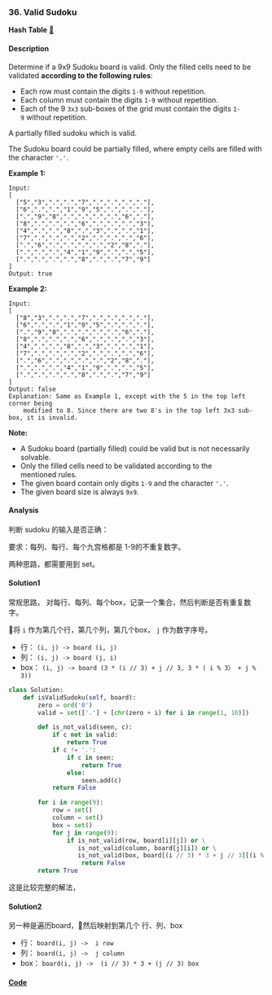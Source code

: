 ### 36. Valid Sudoku

**Hash Table**    [🧡](https://leetcode.com/problems/valid-sudoku)    

#### Description

Determine if a 9x9 Sudoku board is valid. Only the filled cells need to be validated **according to the following rules**:
- Each row must contain the digits `1-9` without repetition.
- Each column must contain the digits `1-9` without repetition.
- Each of the 9 `3x3` sub-boxes of the grid must contain the digits `1-9` without repetition.

A partially filled sudoku which is valid.

The Sudoku board could be partially filled, where empty cells are filled with the character `'.'`.

**Example 1:**

```
Input:
[
  ["5","3",".",".","7",".",".",".","."],
  ["6",".",".","1","9","5",".",".","."],
  [".","9","8",".",".",".",".","6","."],
  ["8",".",".",".","6",".",".",".","3"],
  ["4",".",".","8",".","3",".",".","1"],
  ["7",".",".",".","2",".",".",".","6"],
  [".","6",".",".",".",".","2","8","."],
  [".",".",".","4","1","9",".",".","5"],
  [".",".",".",".","8",".",".","7","9"]
]
Output: true
```

**Example 2:**

```
Input:
[
  ["8","3",".",".","7",".",".",".","."],
  ["6",".",".","1","9","5",".",".","."],
  [".","9","8",".",".",".",".","6","."],
  ["8",".",".",".","6",".",".",".","3"],
  ["4",".",".","8",".","3",".",".","1"],
  ["7",".",".",".","2",".",".",".","6"],
  [".","6",".",".",".",".","2","8","."],
  [".",".",".","4","1","9",".",".","5"],
  [".",".",".",".","8",".",".","7","9"]
]
Output: false
Explanation: Same as Example 1, except with the 5 in the top left corner being
    modified to 8. Since there are two 8's in the top left 3x3 sub-box, it is invalid.
```

**Note:**
- A Sudoku board (partially filled) could be valid but is not necessarily solvable.
- Only the filled cells need to be validated according to the mentioned rules.
- The given board contain only digits `1-9` and the character `'.'`.
- The given board size is always `9x9`.

#### Analysis

判断 sudoku 的输入是否正确：

要求：每列、每行、每个九宫格都是 1-9的不重复数字。

两种思路，都需要用到 set。

#### Solution1

常规思路， 对每行、每列、每个box，记录一个集合，然后判断是否有重复数字。

将 `i` 作为第几个行，第几个列，第几个box， `j` 作为数字序号。

- 行：  `(i, j) -> board (i, j)`
- 列：  `(i, j) -> board (j, i)`
- box： `(i, j) -> board (3 * (i // 3) + j // 3, 3 * ( i % 3） + j % 3))`

```python
class Solution:
    def isValidSudoku(self, board):
        zero = ord('0')
        valid = set(['.'] + [chr(zero + i) for i in range(1, 10)])

        def is_not_valid(seen, c):
            if c not in valid:
                return True
            if c != '.':
                if c in seen:
                    return True
                else:
                    seen.add(c)
            return False

        for i in range(9):
            row = set()
            column = set()
            box = set()
            for j in range(9):
                if is_not_valid(row, board[i][j]) or \
                   is_not_valid(column, board[j][i]) or \
                   is_not_valid(box, board[(i // 3) * 3 + j // 3][(i % 3) * 3 + j % 3]):
                    return False
        return True
```
这是比较完整的解法，

#### Solution2

另一种是遍历board，然后映射到第几个 行、列、box

- 行： `board(i, j) ->  i row`
- 列： `board(i, j) ->  j column`
- box： `board(i, j) ->  (i // 3) * 3 + (j // 3) box`


#### [Code](../python/36.%20Valid%20Sudoku.py)
